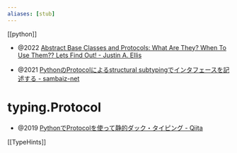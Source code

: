```yaml
---
aliases: [stub]
---
```

[[python]]


- @2022 [Abstract Base Classes and Protocols: What Are They? When To Use Them?? Lets Find Out! - Justin A. Ellis](https://jellis18.github.io/post/2022-01-11-abc-vs-protocol/)

- @2021 [PythonのProtocolによるstructural subtypingでインタフェースを記述する - sambaiz-net](https://www.sambaiz.net/article/325/)


# typing.Protocol
- @2019 [PythonでProtocolを使って静的ダック・タイピング - Qiita](https://qiita.com/spicy_laichi/items/29ef79eac29d61fcb503)

[[TypeHints]]
